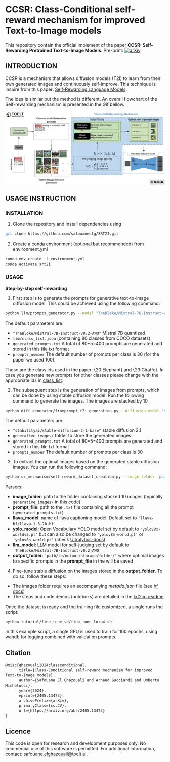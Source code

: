 # CCSR: Class-Conditional self-reward mechanism for improved Text-to-Image models

This repository contain the official implement of the paper **CCSR: Self-Rewarding Pretrained Text-to-Image Models**.
Pre-print: [![arXiv](https://img.shields.io/badge/arXiv-2405.13473-<COLOR>.svg)](https://arxiv.org/abs/2405.13473)

<!--*NB: This project is still under development and improvement. The codebase might be subject to regular updates.*-->

## INTRODUCTION

CCSR is a mechanism that allows diffusion models (T2I) to learn from their own generated images and continuously self-improve.
This technique is inspire from this paper: [Self-Rewarding Language Models](https://arxiv.org/abs/2401.10020).

The idea is similar but the method is different. An overall flowchart of the Self-rewarding mechanism is presented in the Gif bellow.

![selfrewarding](_repoimages_/T2I_selfrewarding_mechanism.gif)

## USAGE INSTRUCTION

###  INSTALLATION
1. Clone the repository and install dependencies using

```bash
git clone https://github.com/safouaneelg/SRT2I.git
```

2. Create a conda environment (optional but recommended) from environment.yml

```bash
conda env create -f environment.yml
conda activate srt2i
```

### USAGE
**Step-by-step self-rewarding**

1. First step is to generate the prompts for generative text-to-image diffusion model. This could be achieved using the following command:

```bash
python llm/prompts_generator.py --model "TheBloke/Mistral-7B-Instruct-v0.2-AWQ" --class_list "llm/class_list.json" --output_prompts "generated_prompts.txt" --prompts_number 30 --class_ids 15,16,17,20,21
```

The default parameters are:
 - `"TheBloke/Mistral-7B-Instruct-v0.2-AWQ"` Mistral 7B quantized
 - `llm/class_list.json` (containing 80 classes from COCO datasets)
 - `generated_prompts.txt` A total of 80*5=400 prompts are generated and stored in this file txt format
 - `prompts_number` The default number of prompts per class is 30 (for the paper we used 100).

Those are the class ids used in the paper: {20:Elephant} and {23:Giraffe}.
In case you generate new prompts for other classes please change with the appropriate ids in [class_list](llm/class_list.json).

2. The subsequent step is the generation of images from prompts, which can be done by using stable diffusion model.
Run the following command to generate the images. The images are stacked by 10

```bash 
python diff_generator/fromprompt_t2i_generation.py --diffusion-model "stabilityai/stable-diffusion-2-1-base" --output-folder "generative_images/" --prompts "generated_prompts.txt"
```

The default parameters are:
 - `"stabilityai/stable-diffusion-2-1-base"` stable diffusion 2.1
 - `generative_images/` folder to store the generated images
 - `generated_prompts.txt` A total of 80*5=400 prompts are generated and stored in this file txt format
 - `prompts_number` The default number of prompts per class is 30

3. To extract the optimal images based on the generated stable diffusion images. You can run the following command:

```bash 
python sr_mechanism/self-reward_dataset_creation.py --image_folder 'path/to/images/folder/' --prompts_file 'path/to/prompts_file.txt' --llava_model 'LLAVA_MODEL' --yolo_model 'YOLO_WORLD_MODEL' 'yolov8x-worldv2.pt' --output_folder './optimal_pairs4/'
```

Parsers:
 - **image_folder**: path to the folder containing stacked 10 images (typically  `generative_images/` in this code)
 - **prompt_file**: path to the `.txt` file containing all the prompt (`generated_prompts.txt`)
 - **llava_model**: name of llava captioning model. Default set to `'llava-hf/llava-1.5-7b-hf'`
 - **yolo_model**: Open Vocabulary YOLO model set by default to `'yolov8x-worldv2.pt'` but can also be changed to `'yolov8m-world.pt'` or `'yolov8s-world.pt'` (check [Ultralytics-docs](https://docs.ultralytics.com/models/yolo-world/#zero-shot-transfer-on-coco-dataset)) 
 - **llm_model**: LLM model for self-judging set by default to `'TheBloke/Mistral-7B-Instruct-v0.2-AWQ'` 
 - **output_folder**: `'path/to/output/storage/folder/'` where optimal images to specific prompts in the **prompt_file** in the will be saved

4. Fine-tune stable diffusion on the images stored in the **output_folder**. To do so, follow these steps:  
 - The images folder requires an accompanying *metada.json* file (see [hf docs](https://huggingface.co/docs/datasets/v2.4.0/en/image_load#image-captioning))
 - The steps and code demos (noteboks) are detailed in the [txt2im readme](txt2im/readme_txt2im.md)

Once the dataset is ready and the training file customized, a single runs the script:
```bash 
python tutorial/fine_tune_sd/fine_tune_lora4.sh
```
In this example script, a single GPU is used to train for 100 epochs, using wandb for logging combined with validation prompts.  

## Citation

```
@misc{ghazouali2024classconditional,
      title={Class-Conditional self-reward mechanism for improved Text-to-Image models}, 
      author={Safouane El Ghazouali and Arnaud Gucciardi and Umberto Michelucci},
      year={2024},
      eprint={2405.13473},
      archivePrefix={arXiv},
      primaryClass={cs.CV},
      url={https://arxiv.org/abs/2405.13473}
}
```

## Licence

This code is open for research and development purposes only. No commercial use of this software is permitted.
For additional information, contact: safouane.elghazouali@toelt.ai.